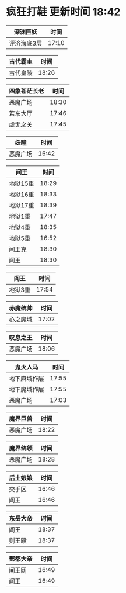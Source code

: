 # 疯狂打鞋 更新时间 18:42

| 深渊巨妖   | 时间    |
|--------|-------|
| 评济海底3层 | 17:10 |

| 古代霸主   | 时间    |
|--------|-------|
| 古代皇陵 | 18:26 |

| 四象苍茫长老   | 时间    |
|--------|-------|
| 恶魔广场 | 18:30 |
| 若东大厅 | 17:46 |
| 虚无之关 | 17:45 |

| 妖瞳   | 时间    |
|--------|-------|
| 恶魔广场 | 16:42 |

| 间王   | 时间    |
|--------|-------|
| 地狱15重 | 18:29 |
| 地狱16重 | 18:33 |
| 地狱17重 | 18:39 |
| 地狱1重 | 17:47 |
| 地狱4重 | 18:35 |
| 地狱5重 | 16:52 |
| 间王克 | 18:30 |
| 阎王 | 18:30 |

| 阎王   | 时间    |
|--------|-------|
| 地狱3重 | 17:54 |

| 赤魔统帅   | 时间    |
|--------|-------|
| 心之魔域 | 17:02 |

| 叹息之王   | 时间    |
|--------|-------|
| 恶魔广场 | 18:06 |

| 鬼火人马   | 时间    |
|--------|-------|
| 地下麻域作层 | 17:55 |
| 地下魔域作层 | 17:55 |
| 恶魔广场 | 17:03 |

| 魔界巨兽   | 时间    |
|--------|-------|
| 恶魔广场 | 18:22 |

| 魔界统领   | 时间    |
|--------|-------|
| 恶魔广场 | 18:28 |

| 后土娘娘   | 时间    |
|--------|-------|
| 交手区 | 16:46 |
| 阎王 | 16:46 |

| 东岳大帝   | 时间    |
|--------|-------|
| 阎王 | 18:37 |
| 则王殴 | 18:37 |

| 酆都大帝   | 时间    |
|--------|-------|
| 间王网 | 16:49 |
| 阎王 | 16:49 |